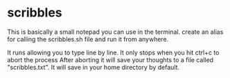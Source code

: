 # scribbles
This is basically a small notepad you can use in the terminal.
create an alias for calling the scribbles.sh file and run it from anywhere.

It runs allowing you to type line by line. It only stops when you hit ctrl+c to abort the process
After aborting it will save your thoughts to a file called "scribbles.txt". It will save in your home directory by default.

